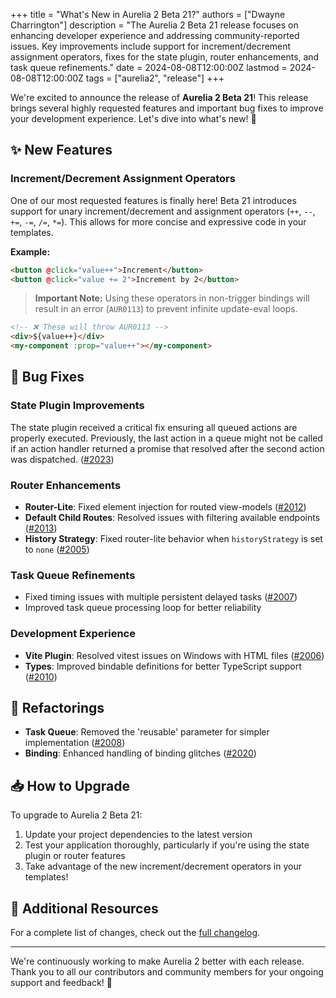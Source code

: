 +++
title = "What's New in Aurelia 2 Beta 21?"
authors = ["Dwayne Charrington"]
description = "The Aurelia 2 Beta 21 release focuses on enhancing developer experience and addressing community-reported issues. Key improvements include support for increment/decrement assignment operators, fixes for the state plugin, router enhancements, and task queue refinements."
date = 2024-08-08T12:00:00Z
lastmod = 2024-08-08T12:00:00Z
tags = ["aurelia2", "release"]
+++

We're excited to announce the release of **Aurelia 2 Beta 21**! This release brings several highly requested features and important bug fixes to improve your development experience. Let's dive into what's new! 🚀

## ✨ New Features

### **Increment/Decrement Assignment Operators**

One of our most requested features is finally here! Beta 21 introduces support for unary increment/decrement and assignment operators (`++`, `--`, `+=`, `-=`, `/=`, `*=`). This allows for more concise and expressive code in your templates.

**Example:**
```html
<button @click="value++">Increment</button>
<button @click="value += 2">Increment by 2</button>
```

> **Important Note:** Using these operators in non-trigger bindings will result in an error (`AUR0113`) to prevent infinite update-eval loops.

```html
<!-- ❌ These will throw AUR0113 -->
<div>${value++}</div>
<my-component :prop="value++"></my-component>
```

## 🐞 Bug Fixes

### **State Plugin Improvements**
The state plugin received a critical fix ensuring all queued actions are properly executed. Previously, the last action in a queue might not be called if an action handler returned a promise that resolved after the second action was dispatched. ([#2023](https://github.com/aurelia/aurelia/pull/2023))

### **Router Enhancements**
- **Router-Lite**: Fixed element injection for routed view-models ([#2012](https://github.com/aurelia/aurelia/pull/2012))
- **Default Child Routes**: Resolved issues with filtering available endpoints ([#2013](https://github.com/aurelia/aurelia/pull/2013))
- **History Strategy**: Fixed router-lite behavior when `historyStrategy` is set to `none` ([#2005](https://github.com/aurelia/aurelia/pull/2005))

### **Task Queue Refinements**
- Fixed timing issues with multiple persistent delayed tasks ([#2007](https://github.com/aurelia/aurelia/pull/2007))
- Improved task queue processing loop for better reliability

### **Development Experience**
- **Vite Plugin**: Resolved vitest issues on Windows with HTML files ([#2006](https://github.com/aurelia/aurelia/pull/2006))
- **Types**: Improved bindable definitions for better TypeScript support ([#2010](https://github.com/aurelia/aurelia/pull/2010))

## 🔄 Refactorings

- **Task Queue**: Removed the 'reusable' parameter for simpler implementation ([#2008](https://github.com/aurelia/aurelia/pull/2008))
- **Binding**: Enhanced handling of binding glitches ([#2020](https://github.com/aurelia/aurelia/pull/2020))

## 📥 How to Upgrade

To upgrade to Aurelia 2 Beta 21:
1. Update your project dependencies to the latest version
2. Test your application thoroughly, particularly if you're using the state plugin or router features
3. Take advantage of the new increment/decrement operators in your templates!

## 🔗 Additional Resources

For a complete list of changes, check out the [full changelog](https://github.com/aurelia/aurelia/compare/v2.0.0-beta.20...v2.0.0-beta.21).

---

We're continuously working to make Aurelia 2 better with each release. Thank you to all our contributors and community members for your ongoing support and feedback! 💪
